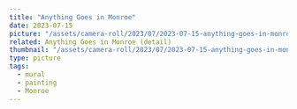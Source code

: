 ```yaml
---
title: "Anything Goes in Monroe"
date: 2023-07-15
picture: "/assets/camera-roll/2023/07/2023-07-15-anything-goes-in-monroe/20230716_025553124_iOS.jpg"
related: Anything Goes in Monroe (detail)
thumbnail: "/assets/camera-roll/2023/07/2023-07-15-anything-goes-in-monroe/20230716_025553124_iOS-thumbnail.jpg"
type: picture
tags:
  - mural
  - painting
  - Monroe
---
```

